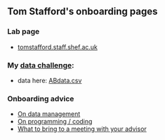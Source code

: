 ## Tom Stafford's onboarding pages
	
### Lab page

* [tomstafford.staff.shef.ac.uk](http://www.tomstafford.staff.shef.ac.uk/)


### My [data challenge](data_challenge.md):

* data here: [ABdata.csv](ABdata.csv)

### Onboarding advice

* [On data management](data.md)
* [On programming / coding](code.md)
* [What to bring to a meeting with your advisor](
http://www.avasthilab.org/2017/03/14/what-to-bring-to-a-meeting-with-your-advisor/)
